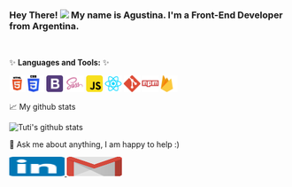 ### Hey There! <img src="https://media.giphy.com/media/hvRJCLFzcasrR4ia7z/giphy.gif" width="25px"> My name is Agustina. I'm a Front-End Developer from Argentina.

<br />

✨ **Languages and Tools:**  ✨

<code><img height="30" src="https://raw.githubusercontent.com/tuticagnoni/tuticagnoni/main/images/html.png"></code>
<code><img height="30" src="https://raw.githubusercontent.com/tuticagnoni/tuticagnoni/main/images/css.png"></code>
<code><img height="30" src="https://raw.githubusercontent.com/tuticagnoni/tuticagnoni/main/images/bootstrap.png"></code>
<code><img height="30" src="https://raw.githubusercontent.com/tuticagnoni/tuticagnoni/main/images/sass.png"></code>
<code><img height="30" src="https://raw.githubusercontent.com/tuticagnoni/tuticagnoni/main/images/js.png"></code>
<code><img height="30" src="https://raw.githubusercontent.com/tuticagnoni/tuticagnoni/main/images/reactjs.png"></code>
<code><img height="30" src="https://github.com/tuticagnoni/tuticagnoni/blob/main/images/git.png"></code>
<code><img height="30" src="https://github.com/tuticagnoni/tuticagnoni/blob/main/images/npm.png"></code>
<code><img height="30" src="https://github.com/tuticagnoni/tuticagnoni/blob/main/images/firebase.png"></code>

📈 My github stats

![Tuti's github stats](https://github-readme-stats.vercel.app/api?username=tuticagnoni&count_private=true&show_icons=true&theme=tokyonight)
<br>

💬 Ask me about anything, I am happy to help :)

<a href="https://www.linkedin.com/in/agustina-cagnoni/" target="_blank"><img alt="Linkedin profile" title="Linkedin" src="https://raw.githubusercontent.com/tuticagnoni/tuticagnoni/b7b667e7e117dccf77abebb6206149cf3ac5d67b/images/linkedin.svg" width="100" height="35" />
</a>
<a href="mailto:tuti1997cagnoni@gmail.com"><img alt="Gmail" src="https://raw.githubusercontent.com/tuticagnoni/tuticagnoni/b7b667e7e117dccf77abebb6206149cf3ac5d67b/images/google-gmail.svg" title="Email" width="100" height="35" />
</a>



<!--
✨ _special_ ✨ repository because its `README.md` (this file) appears on your GitHub profile.

- 🔭 I’m currently working on ...
- 🌱 I’m currently learning ...
- 👯 I’m looking to collaborate on ...
- 🤔 I’m looking for help with ...
- 💬 Ask me about ...
- 📫 How to reach me: ...
- 😄 Pronouns: ...
- ⚡ Fun fact: ...
-->
